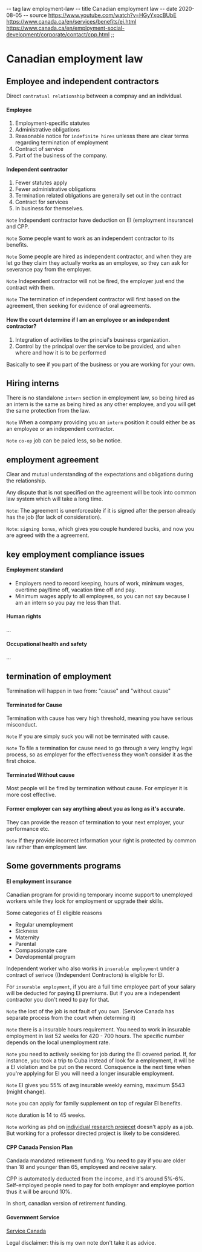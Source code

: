 -- tag law employment-law
-- title Canadian employment law
-- date 2020-08-05
-- source https://www.youtube.com/watch?v=HGyYxpcBUbE
          https://www.canada.ca/en/services/benefits/ei.html
          https://www.canada.ca/en/employment-social-development/corporate/contact/cpp.html
;;
# Canadian employment law

## Employee and independent contractors
Direct `contratual relationship` between a compnay and an individual.

#### Employee
1. Employment-specific statutes
2. Administrative obligations
3. Reasonable notice for `indefinite hires` unlesss there are clear terms regarding termination of employment
4. Contract of service
5. Part of the business of the company.

#### Independent contractor
1. Fewer statutes apply
2. Fewer administrative obligations
3. Termination related oblgations are generally set out in the contract
4. Contract for services
5. In business for themselves.

`Note` Independent contractor have deduction on EI (employment insurance) and CPP.

`Note` Some people want to work as an independent contractor to its benefits.

`Note` Some people are hired as independent contractor, and when they are let go they claim they actually works as an employee, so they can ask for severance pay from the employer.

`Note` Independent contractor will not be fired, the employer just end the contract with them.

`Note` The termination of independent contractor will first based on the agreement, then seeking for evidence of oral agreements.

#### How the court determine if I am an employee or an independent contractor?
1. Integration of activities to the princial's business organization.
2. Control by the principal over the service to be provided,
   and when where and how it is to be performed

Basically to see if you part of the business or you are working for your own.

## Hiring interns
There is no standalone `intern` section in employment law, so being hired as an intern is the same as being hired as any other employee, and you will get the same protection from the law.

`Note` When a company providing you an `intern` position it could either be as an employee or an independent contractor.

`Note` `co-op` job can be paied less, so be notice.

## employment agreement
Clear and mutual understanding of the expectations and obligations during the relationship.

Any dispute that is not specified on the agreement will be took into common law system which will take a long time.

`Note`: The agreement is unenforceable if it is signed after the person already has the job (for lack of consideration).

`Note`: `signing bonus`, which gives you couple hundered bucks, and now you are agreed with the a agreement.

## key employment compliance issues
#### Employment standard
- Employers need to record keeping, hours of work, minimum wages, overtime pay/time off, vacation time off and pay.
- Minimum wages apply to all employees, so you can not say because I am an intern so you pay me less than that.

#### Human rights
...

#### Occupational health and safety
...

## termination of employment
Termination will happen in two from: "cause" and "without cause"

#### Terminated for Cause
Termination with cause has very high threshold, meaning you have serious misconduct.

`Note` If you are simply suck you will not be terminated with cause.

`Note` To file a termination for cause need to go through a very lengthy legal process, so as employer for the effectiveness they won't consider it as the first choice.

#### Terminated Without cause
Most people will be fired by termination without cause. For employer it is more cost effective.

#### Former employer can say anything about you as long as it's accurate.
They can provide the reason of termination to your next employer, your performance etc.

`Note` If they provide incorrect information your right is protected by common law rather than employment law.

## Some governments programs
#### EI employment insurance
Canadian program for providing temporary income support to unemployed workers while they look for employment or upgrade their skills.

Some categories of EI eligible reasons
- Regular unemployment
- Sickness
- Maternity
- Parental
- Compassionate care
- Developmental program

Independent worker who also works in `insurable employment` under a contract of serivce ((Independent Contractors) is eligible for EI.

For `insurable employment`, if you are a full time employee part of your salary will be deducted for paying EI premiums. But if you are a independent contractor you don't need to pay for that.

`Note` the lost of the job is not fault of you own. (Service Canada has separate process from the court when determing it)

`Note` there is a insurable hours requirement. You need to work in insurable employment in last 52 weeks for 420 - 700 hours. The specific number depends on the local unemployment rate.

`Note` you need to actively seeking for job during the EI covered period. If, for instance, you took a trip to Cuba instead of look for a employment, it will be a EI violation and be put on the record. Consquence is the next time when you're applying for EI you will need a longer insurable employment.

`Note` EI gives you 55% of avg insurable weekly earning, maximum $543 (might change).

`Note` you can apply for family supplement on top of regular EI benefits.

`Note` duration is 14 to 45 weeks.

`Note` working as phd on [individual research projecet](https://www.thestar.com/business/personal_finance/investing/2013/10/01/graduate_student_eligible_for_ei_benefits.html) doesn't apply as a job. But working for a professor directed project is likely to be considered.

#### CPP Canada Pension Plan
Candada mandated retirement funding. You need to pay if you are older than 18 and younger than 65, employeed and receive salary.

CPP is automatedly deducted from the income, and it's around 5%-6%. Self-employed people need to pay for both employer and employee portion thus it will be around 10%.

In short, canadian version of retirement funding.

#### Government Service
[Service Canada](https://www.canada.ca/en/employment-social-development/corporate/portfolio/service-canada.html)

Legal disclaimer: this is my own note don't take it as advice.
